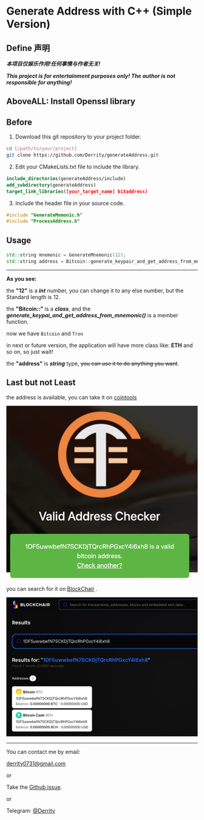 # Generate Address with C++ (Simple Version)


## Define 声明


***本项目仅娱乐作用!任何事情与作者无关!***

***This project is for entertainment purposes only! The author is not responsible for anything!***


## **AboveALL: Install Openssl library**


## Before

1. Download this git repository to your project folder.
```bash
cd [/path/to/your/project]
git clone https://github.com/Derrity/generateAddress.git
```
2. Edit your CMakeLists.txt file to include the library.
```cmake
include_directories(generateAddress/include)
add_subdirectory(generateAddress)
target_link_libraries([your_target_name] bitaddress)
```
3. Include the header file in your source code.
```cpp
#include "GenerateMnmonic.h"
#include "ProcessAddress.h"
```

## Usage
```cpp
std::string mnemonic = GenerateMnemonic(12);
std::string address = Bitcoin::generate_keypair_and_get_address_from_mnemonic(mnemonic.c_str());
```

-----

**As you see:**

the **"12"** is a ***int*** number, you can change it to any else number, but the Standard length is 12.

the **"Bitcoin::"** is a ***class***, and the ***generate_keypai_and_get_address_from_mnemonic()*** is a member function.

now we have `Bitcoin` and `Tron`

in next or future version, the application will have more class like:  **ETH** and so on, so just wait!

the **"address"** is ***string*** type, ~~you can use it to do anything you want~~.


## Last but not Least

the address is available, you can take it on [cointools](https://cointools.org/valid-address-checker)

![2](img/2.jpg)



you can search for it on [BlockChair](https://blockchair.com/) .

![BlockChair](img/1.jpg)

----


You can contact me by email:

derrity0731@gmail.com

or

Take the [Github issue](https://github.com/Derrity/generateAddress/issues).

or 

Telegram: [@Derrity](https://t.me/Derrity)
